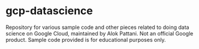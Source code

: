 # gcp-datascience
Repository for various sample code and other pieces related to doing data science on Google Cloud, maintained by Alok Pattani. Not an official Google product. Sample code provided is for educational purposes only.
 

